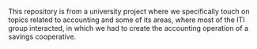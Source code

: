 This repository is from a university project where we specifically touch on topics related to accounting and some of its areas, where most of the ITI group interacted, in which we had to create the accounting operation of a savings cooperative.
